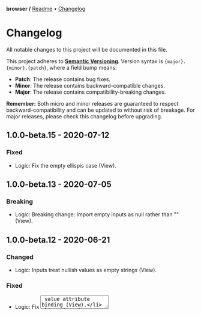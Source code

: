 **browser /**
[Readme](https://github.com/kisbox/browser/blob/master/README.md)
• [Changelog](https://github.com/kisbox/browser/blob/master/CHANGELOG.md)

# Changelog

All notable changes to this project will be documented in this file.

This project adheres to **[Semantic
Versioning](https://semver.org/spec/v2.0.0.html)**. Version syntax is
`{major}.{minor}.{patch}`, where a field bump means:

- **Patch**: The release contains bug fixes.
- **Minor**: The release contains backward-compatible changes.
- **Major**: The release contains compatibility-breaking changes.

**Remember:** Both micro and minor releases are guaranteed to respect
backward-compatibility and can be updated to without risk of breakage. For major
releases, please check this changelog before upgrading.

## 1.0.0-beta.15 - 2020-07-12

### Fixed

- Logic: Fix the empty ellispis case (View).

## 1.0.0-beta.13 - 2020-07-05

### Breaking

- Logic: Breaking change: Import empty inputs as null rather than "" (View).

## 1.0.0-beta.12 - 2020-06-21

### Changed

- Logic: Inputs treat nullish values as empty strings (View).

### Fixed

- Logic: Fix <textarea> value attribute binding (View).
- Logic: Fix a delay in user input timing (View).

## 1.0.0-beta.11 - 2020-06-14

### Changed

- Logic: `$import()` input value on <ENTER> (View).
- Meta: Update .browserslistrc.

## 1.0.0-beta.10 - 2020-06-07

### Changed

- Meta: Switch to flattened @kisbox/helpers.

## 1.0.0-beta.9 - 2020-05-24

### Fixed

- Logic: Support attributes `for` and `selectedIndex` (View).
- Logic: Fix `$label` custom attribute (View).

## 1.0.0-beta.8 - 2020-05-17

### Fixed

- Logic: Fix `domNode` property enumerability (View).
- Logic: Fix parameters import (View).
- UI: Fix LiveArray view syncing (View).

## 1.0.0-beta.7 - 2020-05-02

### Added

- Logic: Add View.helpers to handle definition states.

## 1.0.0-beta.5 - 2020-04-11

### Breaking

- Logic: \$mount() now replaces other child nodes (View).

### Changed

- API: \$mount() on `body` by default.
- Logic: Delay input value (View). Input values are now passed to views after 1s
  without typing.

### Fixed

- Logic: Fix handling of templates with one element (View).
- Logic: Fix handling of `readonly` attribute (View).
- Logic: Fix templates made of one variable (View).

## 1.0.0-beta.4 - 2020-04-04

### Fixed

- Logic: Fix checkbox attributes handling (View).
- UI: Fix radio `$group` consistency.

## 1.0.0-beta.3 - 2020-03-28

### Added

- API: `$show()` & `$hide()` methods (View).
- API: Add `$group` custom attribute (View).
- Logic: Add `insertBefore()` & `insertAfter()` in html.js.

### Fixed

- API: Fix custom attribute '\$label' (View).
- Logic: Fix handling of empty templates (View).
- Logic: Fix class initialization (View).
- Logic: Fix template rewriting loop (View).

## 1.0.0-beta.2 - 2020-03-07

### Fixed

- API: Fix 'dom' `.html`, `.head` and `.body`.
- Meta: Fix @kisbox/model version.
- Meta: Fix dependencies version.

## 1.0.0-beta.1 - 2020-02-29

Initial release.
